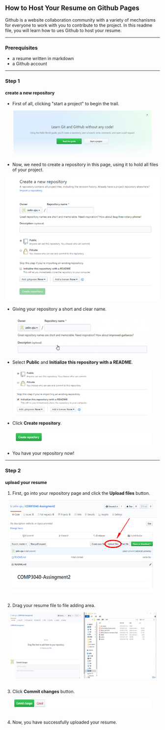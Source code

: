 ## How to Host Your Resume on Github Pages <br />
Github is a website collaboration community with a variety of mechanisms for everyone to work with you to contribute to the project. In this readme file, you will learn how to ues Github to host your resume. <br />
<hr>

### Prerequisites <br />
* a resume written in markdown <br />
* a Github account <br />

<hr>

### Step 1 <br />
#### create a new repository <br />
* First of all, clicking "start a project" to begin the trail. <br />
<div align=center><img width="450" height="150" src="https://github.com/zelin-qiu/comp3040-assignment2/blob/master/img/startaproject.png"/></div>


* Now, we need to create a repository in this page, using it to hold all files of your project. <br />
<div align=center><img width="545" height="405" src="https://github.com/zelin-qiu/comp3040-assignment2/blob/master/img/createpage.png"/></div>

* Giving your repository a short and clear name. <br />
<div align=center><img width="440" height="125" src="https://github.com/zelin-qiu/comp3040-assignment2/blob/master/img/giphy.gif"/></div>

* Select **Public** and **Initialize this repository with a README**. <br />
<div align=center><img width="450" height="150" src="https://github.com/zelin-qiu/comp3040-assignment2/blob/master/img/public.png"/></div>

* Click **Create repository**.
<div align=center><img width="450" height="50" src="https://github.com/zelin-qiu/comp3040-assignment2/blob/master/img/confirm.png"/></div>

* You have your repository now! <br />

<hr>

### Step 2 <br />
#### upload your resume
1. First, go into your repository page and click the **Upload files** button. <br />
<div align=center><img width="480" height="300" src="https://github.com/zelin-qiu/comp3040-assignment2/blob/master/img/upload%20file.png"/></div> <br />

2. Drag your resume file to file adding area. <br />
<div align=center><img width="480" height="215" src="https://github.com/zelin-qiu/comp3040-assignment2/blob/master/img/giphy2.gif"/></div> <br />

3. Click **Commit changes** button. <br />
<div align=center><img width="450" height="35" src="https://github.com/zelin-qiu/comp3040-assignment2/blob/master/img/commit.png"/></div> <br />

4. Now, you have successfully uploaded your resume.



